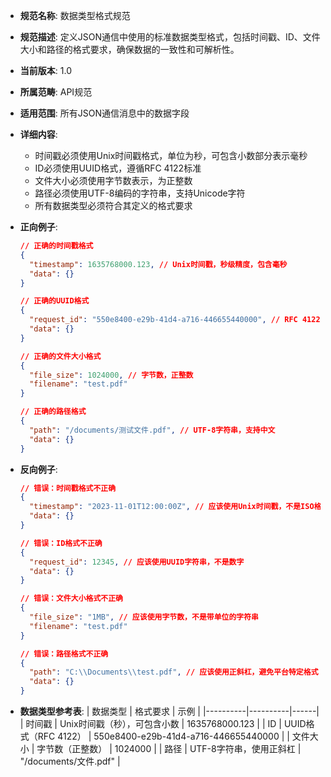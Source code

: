 - **规范名称**: 数据类型格式规范
- **规范描述**: 定义JSON通信中使用的标准数据类型格式，包括时间戳、ID、文件大小和路径的格式要求，确保数据的一致性和可解析性。
- **当前版本**: 1.0
- **所属范畴**: API规范
- **适用范围**: 所有JSON通信消息中的数据字段
- **详细内容**: 
  - 时间戳必须使用Unix时间戳格式，单位为秒，可包含小数部分表示毫秒
  - ID必须使用UUID格式，遵循RFC 4122标准
  - 文件大小必须使用字节数表示，为正整数
  - 路径必须使用UTF-8编码的字符串，支持Unicode字符
  - 所有数据类型必须符合其定义的格式要求

- **正向例子**:
  ```json
  // 正确的时间戳格式
  {
    "timestamp": 1635768000.123, // Unix时间戳，秒级精度，包含毫秒
    "data": {}
  }

  // 正确的UUID格式
  {
    "request_id": "550e8400-e29b-41d4-a716-446655440000", // RFC 4122 UUID
    "data": {}
  }

  // 正确的文件大小格式
  {
    "file_size": 1024000, // 字节数，正整数
    "filename": "test.pdf"
  }

  // 正确的路径格式
  {
    "path": "/documents/测试文件.pdf", // UTF-8字符串，支持中文
    "data": {}
  }
  ```

- **反向例子**:
  ```json
  // 错误：时间戳格式不正确
  {
    "timestamp": "2023-11-01T12:00:00Z", // 应该使用Unix时间戳，不是ISO格式
    "data": {}
  }

  // 错误：ID格式不正确
  {
    "request_id": 12345, // 应该使用UUID字符串，不是数字
    "data": {}
  }

  // 错误：文件大小格式不正确
  {
    "file_size": "1MB", // 应该使用字节数，不是带单位的字符串
    "filename": "test.pdf"
  }

  // 错误：路径格式不正确
  {
    "path": "C:\\Documents\\test.pdf", // 应该使用正斜杠，避免平台特定格式
    "data": {}
  }
  ```

- **数据类型参考表**:
  | 数据类型 | 格式要求 | 示例 |
  |----------|----------|------|
  | 时间戳 | Unix时间戳（秒），可包含小数 | 1635768000.123 |
  | ID | UUID格式（RFC 4122） | 550e8400-e29b-41d4-a716-446655440000 |
  | 文件大小 | 字节数（正整数） | 1024000 |
  | 路径 | UTF-8字符串，使用正斜杠 | "/documents/文件.pdf" |